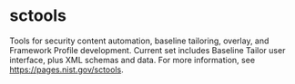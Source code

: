 # sctools
Tools for security content automation, baseline tailoring, overlay, and Framework Profile development. Current set includes Baseline Tailor user interface, plus XML schemas and data. For more information, see https://pages.nist.gov/sctools.
